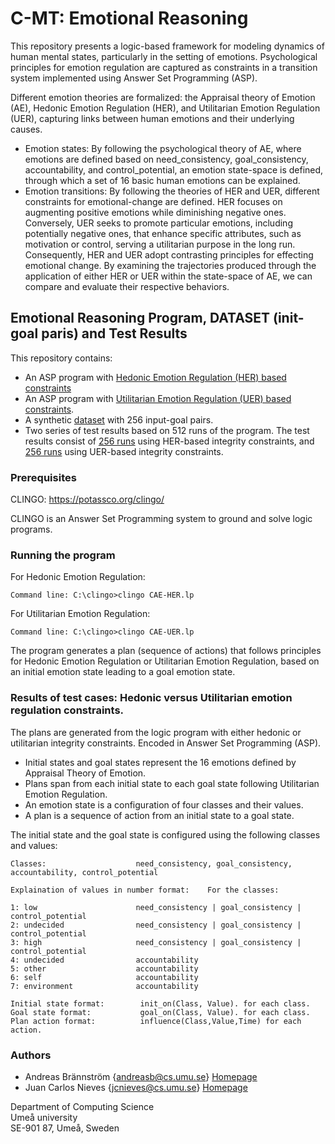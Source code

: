 # C-MT: Emotional Reasoning
This repository presents a logic-based framework for modeling dynamics of human mental states, particularly in the setting of emotions. Psychological principles for emotion regulation are captured as constraints in a transition system implemented using Answer Set Programming (ASP). 

Different emotion theories are formalized: the Appraisal theory of Emotion (AE), Hedonic Emotion Regulation (HER), and Utilitarian Emotion Regulation (UER), capturing links between human emotions and their underlying causes. 

* Emotion states: By following the psychological theory of AE, where emotions are defined based on need_consistency, goal_consistency, accountability, and control_potential, an emotion state-space is defined, through which a set of 16 basic human emotions can be explained. 
* Emotion transitions: By following the theories of HER and UER, different constraints for emotional-change are defined. HER focuses on augmenting positive emotions while diminishing negative ones. Conversely, UER seeks to promote particular emotions, including potentially negative ones, that enhance specific attributes, such as motivation or control, serving a utilitarian purpose in the long run. Consequently, HER and UER adopt contrasting principles for effecting emotional change. By examining the trajectories produced through the application of either HER or UER within the state-space of AE, we can compare and evaluate their respective behaviors.

## Emotional Reasoning Program, DATASET (init-goal paris) and Test Results
This repository contains: 
* An ASP program with [Hedonic Emotion Regulation (HER) based constraints](https://github.com/AndreasbCS/c-mt/blob/main/CAE-HER.lp)
* An ASP program with [Utilitarian Emotion Regulation (UER) based constraints](https://github.com/AndreasbCS/c-mt/blob/main/CAE-UER.lp). 
* A synthetic [dataset](https://github.com/AndreasbCS/c-mt/blob/main/CAE-init-goal-dataset.lp) with 256 input-goal pairs. 
* Two series of test results based on 512 runs of the program. The test results consist of [256 runs](https://github.com/AndreasbCS/c-mt/blob/main/CAE16%20Hedonic%20Test%20Results.pdf) using HER-based integrity constraints, and [256 runs](https://github.com/AndreasbCS/c-mt/blob/main/CAE16%20Utilitarian%20Test%20Results.pdf) using UER-based integrity constraints.

### Prerequisites

CLINGO: https://potassco.org/clingo/

CLINGO is an Answer Set Programming system to ground and solve logic programs.

### Running the program

For Hedonic Emotion Regulation: 
```
Command line: C:\clingo>clingo CAE-HER.lp
```
For Utilitarian Emotion Regulation: 
```
Command line: C:\clingo>clingo CAE-UER.lp
```

The program generates a plan (sequence of actions) that follows principles for Hedonic Emotion Regulation or Utilitarian Emotion Regulation, based on an initial emotion state leading to a goal emotion state.

### Results of test cases: Hedonic versus Utilitarian emotion regulation constraints.

The plans are generated from the logic program with either hedonic or utilitarian integrity constraints. 
Encoded in Answer Set Programming (ASP).

* Initial states and goal states represent the 16 emotions defined by Appraisal Theory of Emotion.
* Plans span from each initial state to each goal state following Utilitarian Emotion Regulation.
* An emotion state is a configuration of four classes and their values.
* A plan is a sequence of action from an initial state to a goal state.

The initial state and the goal state is configured using the following classes and values:

```
Classes:                    need_consistency, goal_consistency, accountability, control_potential

Explaination of values in number format:    For the classes:

1: low                      need_consistency | goal_consistency | control_potential
2: undecided                need_consistency | goal_consistency | control_potential
3: high                     need_consistency | goal_consistency | control_potential
4: undecided                accountability
5: other                    accountability
6: self                     accountability
7: environment              accountability

Initial state format:        init_on(Class, Value). for each class.
Goal state format:           goal_on(Class, Value). for each class.
Plan action format:          influence(Class,Value,Time) for each action.
```



### Authors

* Andreas Brännström {andreasb@cs.umu.se} [Homepage](https://people.cs.umu.se/andreasb/)
* Juan Carlos Nieves {jcnieves@cs.umu.se} [Homepage](https://www.umu.se/en/staff/juan-carlos-nieves/)

Department of Computing Science  
Umeå university  
SE-901 87, Umeå, Sweden  
